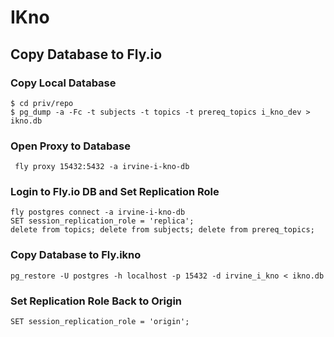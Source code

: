 # IKno

## Copy Database to Fly.io 

### Copy Local Database
```
$ cd priv/repo
$ pg_dump -a -Fc -t subjects -t topics -t prereq_topics i_kno_dev > ikno.db
```

### Open Proxy to Database
```
 fly proxy 15432:5432 -a irvine-i-kno-db
```

### Login to Fly.io DB and Set Replication Role
```
fly postgres connect -a irvine-i-kno-db
SET session_replication_role = 'replica';
delete from topics; delete from subjects; delete from prereq_topics;
```

### Copy Database to Fly.ikno
```
pg_restore -U postgres -h localhost -p 15432 -d irvine_i_kno < ikno.db
```

### Set Replication Role Back to Origin
```
SET session_replication_role = 'origin';
```